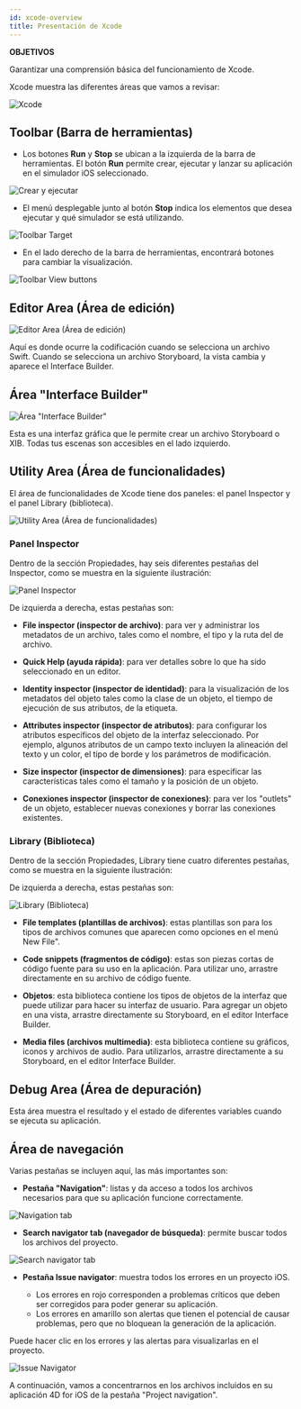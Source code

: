 ```yaml
---
id: xcode-overview
title: Presentación de Xcode
---
```


<div class = "objectives"> 

**OBJETIVOS**

Garantizar una comprensión básica del funcionamiento de Xcode.</div> 

Xcode muestra las diferentes áreas que vamos a revisar:

![Xcode](assets/en/customize-with-xcode/Discover-Xcode-4D-for-iOS.png)

## Toolbar (Barra de herramientas)

* Los botones **Run** y **Stop** se ubican a la izquierda de la barra de herramientas. El botón **Run** permite crear, ejecutar y lanzar su aplicación en el simulador iOS seleccionado.

![Crear y ejecutar](assets/en/customize-with-xcode/Toolbar-Build-and-Run-Xcode-4D-for-iOS.png)

* El menú desplegable junto al botón **Stop** indica los elementos que desea ejecutar y qué simulador se está utilizando.

![Toolbar Target](assets/en/customize-with-xcode/Toolbar-Target-simulator-Xcode-4D-for-iOS.png)

* En el lado derecho de la barra de herramientas, encontrará botones para cambiar la visualización.

![Toolbar View buttons](assets/en/customize-with-xcode/Toolbar-View-buttons-Xcode-4D-for-iOS.png)

## Editor Area (Área de edición)

![Editor Area (Área de edición)](assets/en/customize-with-xcode/Editor-Xcode-4D-for-iOS.png)

Aquí es donde ocurre la codificación cuando se selecciona un archivo Swift. Cuando se selecciona un archivo Storyboard, la vista cambia y aparece el Interface Builder.

## Área "Interface Builder"

![Área "Interface Builder"](assets/en/customize-with-xcode/Interface-Builder-Xcode-4D-for-iOS.png)

Esta es una interfaz gráfica que le permite crear un archivo Storyboard o XIB. Todas tus escenas son accesibles en el lado izquierdo.

## Utility Area (Área de funcionalidades)

El área de funcionalidades de Xcode tiene dos paneles: el panel Inspector y el panel Library (biblioteca).

![Utility Area (Área de funcionalidades)](assets/en/customize-with-xcode/Utility-Xcode-4D-for-iOS.png)

### Panel Inspector

Dentro de la sección Propiedades, hay seis diferentes pestañas del Inspector, como se muestra en la siguiente ilustración:

![Panel Inspector](assets/en/customize-with-xcode/Xcode-Inspector-pane.png)

De izquierda a derecha, estas pestañas son:

* **File inspector (inspector de archivo)**: para ver y administrar los metadatos de un archivo, tales como el nombre, el tipo y la ruta del de archivo.

* **Quick Help (ayuda rápida)**: para ver detalles sobre lo que ha sido seleccionado en un editor.

* **Identity inspector (inspector de identidad)**: para la visualización de los metadatos del objeto tales como la clase de un objeto, el tiempo de ejecución de sus atributos, de la etiqueta.

* **Attributes inspector (inspector de atributos)**: para configurar los atributos específicos del objeto de la interfaz seleccionado. Por ejemplo, algunos atributos de un campo texto incluyen la alineación del texto y un color, el tipo de borde y los parámetros de modificación.

* **Size inspector (inspector de dimensiones)**: para especificar las características tales como el tamaño y la posición de un objeto.

* **Conexiones inspector (inspector de conexiones)**: para ver los "outlets" de un objeto, establecer nuevas conexiones y borrar las conexiones existentes.

### Library (Biblioteca)

Dentro de la sección Propiedades, Library tiene cuatro diferentes pestañas, como se muestra en la siguiente ilustración:

De izquierda a derecha, estas pestañas son:

![Library (Biblioteca)](assets/en/customize-with-xcode/Xcode-Library-pane.png)

* **File templates (plantillas de archivos)**: estas plantillas son para los tipos de archivos comunes que aparecen como opciones en el menú New File".

* **Code snippets (fragmentos de código)**: estas son piezas cortas de código fuente para su uso en la aplicación. Para utilizar uno, arrastre directamente en su archivo de código fuente.

* **Objetos**: esta biblioteca contiene los tipos de objetos de la interfaz que puede utilizar para hacer su interfaz de usuario. Para agregar un objeto en una vista, arrastre directamente su Storyboard, en el editor Interface Builder.

* **Media files (archivos multimedia)**: esta biblioteca contiene su gráficos, iconos y archivos de audio. Para utilizarlos, arrastre directamente a su Storyboard, en el editor Interface Builder.

## Debug Area (Área de depuración)

Esta área muestra el resultado y el estado de diferentes variables cuando se ejecuta su aplicación.

## Área de navegación

Varias pestañas se incluyen aquí, las más importantes son:

* **Pestaña "Navigation"**: listas y da acceso a todos los archivos necesarios para que su aplicación funcione correctamente.

![Navigation tab](assets/en/customize-with-xcode/Project-Navigation-Editor-Xcode-4D-for-iOS.png)

* **Search navigator tab (navegador de búsqueda)**: permite buscar todos los archivos del proyecto.

![Search navigator tab](assets/en/customize-with-xcode/Search-Navigator-Xcode-4D-for-iOS.png)

* **Pestaña Issue navigator**: muestra todos los errores en un proyecto iOS.
    
    * Los errores en rojo corresponden a problemas críticos que deben ser corregidos para poder generar su aplicación. 
    * Los errores en amarillo son alertas que tienen el potencial de causar problemas, pero que no bloquean la generación de la aplicación. 

Puede hacer clic en los errores y las alertas para visualizarlas en el proyecto.

![Issue Navigator](assets/en/customize-with-xcode/Issue-Navigator-Xcode-4D-for-iOS.png)

A continuación, vamos a concentrarnos en los archivos incluidos en su aplicación 4D for iOS de la pestaña "Project navigation".
